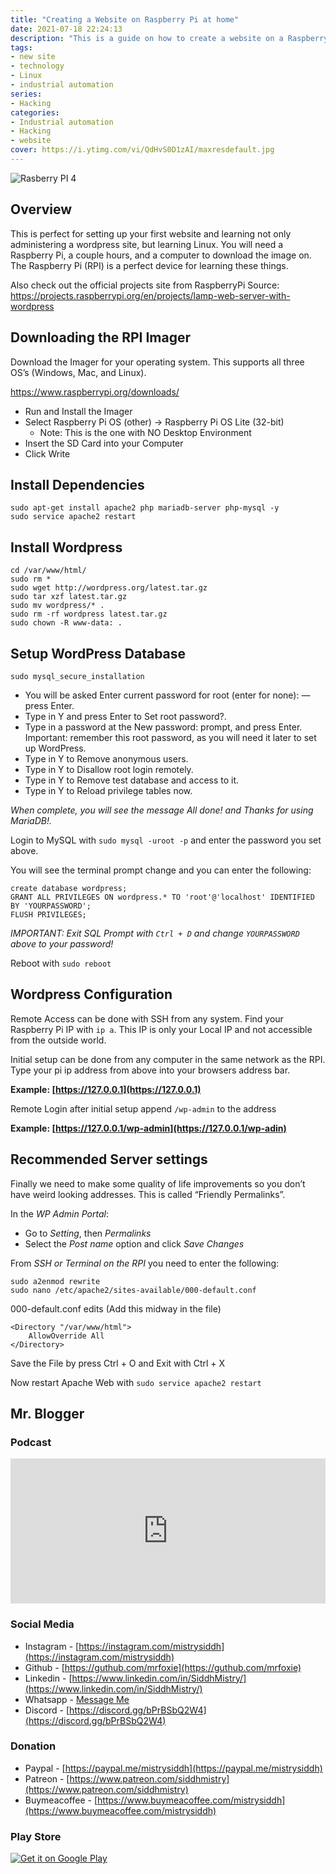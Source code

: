 ```yaml
---
title: "Creating a Website on Raspberry Pi at home"
date: 2021-07-18 22:24:13
description: "This is a guide on how to create a website on a Raspberry Pi. This will teach you the basics of using a LAMP stack."
tags:
- new site
- technology
- Linux
- industrial automation
series:
- Hacking
categories:
- Industrial automation
- Hacking
- website
cover: https://i.ytimg.com/vi/QdHvS0D1zAI/maxresdefault.jpg
---
```

![Rasberry PI 4](https://i.ytimg.com/vi/QdHvS0D1zAI/maxresdefault.jpg)

## Overview

This is perfect for setting up your first website and learning not only administering a wordpress site, but learning Linux. You will need a Raspberry Pi, a couple hours, and a computer to download the image on. The Raspberry Pi (RPI) is a perfect device for learning these things.

Also check out the official projects site from RaspberryPi
Source: https://projects.raspberrypi.org/en/projects/lamp-web-server-with-wordpress

## Downloading the RPI Imager

Download the Imager for your operating system. This supports all three OS’s (Windows, Mac, and Linux).

https://www.raspberrypi.org/downloads/

- Run and Install the Imager
- Select Raspberry Pi OS (other) -> Raspberry Pi OS Lite (32-bit)
  - Note: This is the one with NO Desktop Environment
- Insert the SD Card into your Computer
- Click Write

## Install Dependencies

```
sudo apt-get install apache2 php mariadb-server php-mysql -y
sudo service apache2 restart
```



## Install Wordpress

```
cd /var/www/html/
sudo rm *
sudo wget http://wordpress.org/latest.tar.gz
sudo tar xzf latest.tar.gz
sudo mv wordpress/* .
sudo rm -rf wordpress latest.tar.gz
sudo chown -R www-data: .
```



## Setup WordPress Database

```
sudo mysql_secure_installation
```



- You will be asked Enter current password for root (enter for none): — press Enter.
- Type in Y and press Enter to Set root password?.
- Type in a password at the New password: prompt, and press Enter. Important: remember this root password, as you will need it later to set up WordPress.
- Type in Y to Remove anonymous users.
- Type in Y to Disallow root login remotely.
- Type in Y to Remove test database and access to it.
- Type in Y to Reload privilege tables now.

*When complete, you will see the message All done! and Thanks for using MariaDB!.*

Login to MySQL with `sudo mysql -uroot -p` and enter the password you set above.

You will see the terminal prompt change and you can enter the following:

```
create database wordpress;
GRANT ALL PRIVILEGES ON wordpress.* TO 'root'@'localhost' IDENTIFIED BY 'YOURPASSWORD';
FLUSH PRIVILEGES;
```



*IMPORTANT: Exit SQL Prompt with `Ctrl + D` and change `YOURPASSWORD` above to your password!*

Reboot with `sudo reboot`

## Wordpress Configuration

Remote Access can be done with SSH from any system. Find your Raspberry Pi IP with `ip a`. This IP is only your Local IP and not accessible from the outside world.

Initial setup can be done from any computer in the same network as the RPI. Type your pi ip address from above into your browsers address bar.

**Example: [https://127.0.0.1](https://127.0.0.1)**

Remote Login after initial setup append `/wp-admin` to the address

**Example: [https://127.0.0.1/wp-admin](https://127.0.0.1/wp-adin)**

## Recommended Server settings

Finally we need to make some quality of life improvements so you don’t have weird looking addresses. This is called “Friendly Permalinks”.

In the *WP Admin Portal*:

- Go to *Setting*, then *Permalinks*
- Select the *Post name* option and click *Save Changes*

From *SSH or Terminal on the RPI* you need to enter the following:

```
sudo a2enmod rewrite
sudo nano /etc/apache2/sites-available/000-default.conf
```



000-default.conf edits (Add this midway in the file)

```
<Directory "/var/www/html">
    AllowOverride All
</Directory>
```



Save the File by press Ctrl + O and Exit with Ctrl + X

Now restart Apache Web with `sudo service apache2 restart`

## Mr. Blogger

### Podcast

<iframe src="https://open.spotify.com/embed/show/6p14uYsO8NtWD8tM3wEd4o" width="100%" height="232" frameBorder="0" allowtransparency="true" allow="encrypted-media"></iframe>

### Social Media

- Instagram - [https://instagram.com/mistrysiddh](https://instagram.com/mistrysiddh)
- Github - [https://guthub.com/mrfoxie](https://guthub.com/mrfoxie)
- Linkedin - [https://www.linkedin.com/in/SiddhMistry/](https://www.linkedin.com/in/SiddhMistry/)
- Whatsapp - [Message Me](https://api.whatsapp.com/send?phone=916355040470&text=http%3A%2F%2Fmistrysiddh.tk%2F)
- Discord - [https://discord.gg/bPrBSbQ2W4](https://discord.gg/bPrBSbQ2W4)

### Donation

- Paypal - [https://paypal.me/mistrysiddh](https://paypal.me/mistrysiddh)
- Patreon - [https://www.patreon.com/siddhmistry](https://www.patreon.com/siddhmistry)
- Buymeacoffee - [https://www.buymeacoffee.com/mistrysiddh](https://www.buymeacoffee.com/mistrysiddh)

### Play Store

[![Get it on Google Play](https://play.google.com/intl/en_us/badges/static/images/badges/en_badge_web_generic.png)](https://bit.ly/2Vch9gi)

